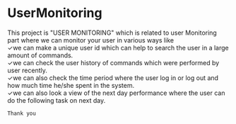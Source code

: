 # UserMonitoring

This project is "USER MONITORING" which is  related to user Monitoring part where we can monitor your user in various ways like <br>
          ✓we can make a unique user id which can help to search the user in a large amount of commands.<br>
          ✓we can check the user history of commands which were performed by user recently.<br>
          ✓we can also check the time period where the user log in or log out and how much time he/she spent in the system.<br>
          ✓we can also look a view of the next day performance where the user can do the following task on next day.<br>


    Thank you
